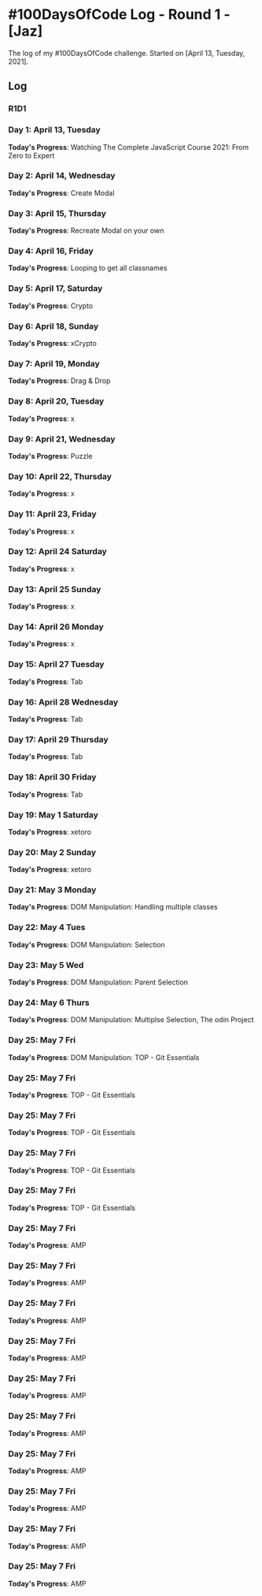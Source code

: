 # #100DaysOfCode Log - Round 1 - [Jaz]

The log of my #100DaysOfCode challenge. Started on [April 13, Tuesday, 2021].

## Log

### R1D1

### Day 1: April 13, Tuesday

**Today's Progress**: Watching The Complete JavaScript Course 2021: From Zero to Expert

### Day 2: April 14, Wednesday

**Today's Progress**: Create Modal

### Day 3: April 15, Thursday

**Today's Progress**: Recreate Modal on your own

### Day 4: April 16, Friday

**Today's Progress**: Looping to get all classnames

### Day 5: April 17, Saturday

**Today's Progress**: Crypto

### Day 6: April 18, Sunday

**Today's Progress**: xCrypto

### Day 7: April 19, Monday

**Today's Progress**: Drag & Drop

### Day 8: April 20, Tuesday

**Today's Progress**: x

### Day 9: April 21, Wednesday

**Today's Progress**: Puzzle

### Day 10: April 22, Thursday

**Today's Progress**: x

### Day 11: April 23, Friday

**Today's Progress**: x

### Day 12: April 24 Saturday

**Today's Progress**: x

### Day 13: April 25 Sunday

**Today's Progress**: x

### Day 14: April 26 Monday

**Today's Progress**: x

### Day 15: April 27 Tuesday

**Today's Progress**: Tab

### Day 16: April 28 Wednesday

**Today's Progress**: Tab

### Day 17: April 29 Thursday

**Today's Progress**: Tab

### Day 18: April 30 Friday

**Today's Progress**: Tab

### Day 19: May 1 Saturday

**Today's Progress**: xetoro

### Day 20: May 2 Sunday

**Today's Progress**: xetoro

### Day 21: May 3 Monday

**Today's Progress**: DOM Manipulation:
Handling multiple classes

### Day 22: May 4 Tues

**Today's Progress**: DOM Manipulation:
Selection

### Day 23: May 5 Wed

**Today's Progress**: DOM Manipulation:
Parent Selection

### Day 24: May 6 Thurs

**Today's Progress**: DOM Manipulation:
Multiplse Selection, The odin Project

### Day 25: May 7 Fri

**Today's Progress**: DOM Manipulation:
TOP - Git Essentials

### Day 25: May 7 Fri

**Today's Progress**:
TOP - Git Essentials

### Day 25: May 7 Fri

**Today's Progress**:
TOP - Git Essentials

### Day 25: May 7 Fri

**Today's Progress**:
TOP - Git Essentials

### Day 25: May 7 Fri

**Today's Progress**:
TOP - Git Essentials

### Day 25: May 7 Fri

**Today's Progress**:
AMP

### Day 25: May 7 Fri

**Today's Progress**:
AMP

### Day 25: May 7 Fri

**Today's Progress**:
AMP

### Day 25: May 7 Fri

**Today's Progress**:
AMP

### Day 25: May 7 Fri

**Today's Progress**:
AMP

### Day 25: May 7 Fri

**Today's Progress**:
AMP

### Day 25: May 7 Fri

**Today's Progress**:
AMP

### Day 25: May 7 Fri

**Today's Progress**:
AMP

### Day 25: May 7 Fri

**Today's Progress**:
AMP

### Day 25: May 7 Fri

**Today's Progress**:
AMP
